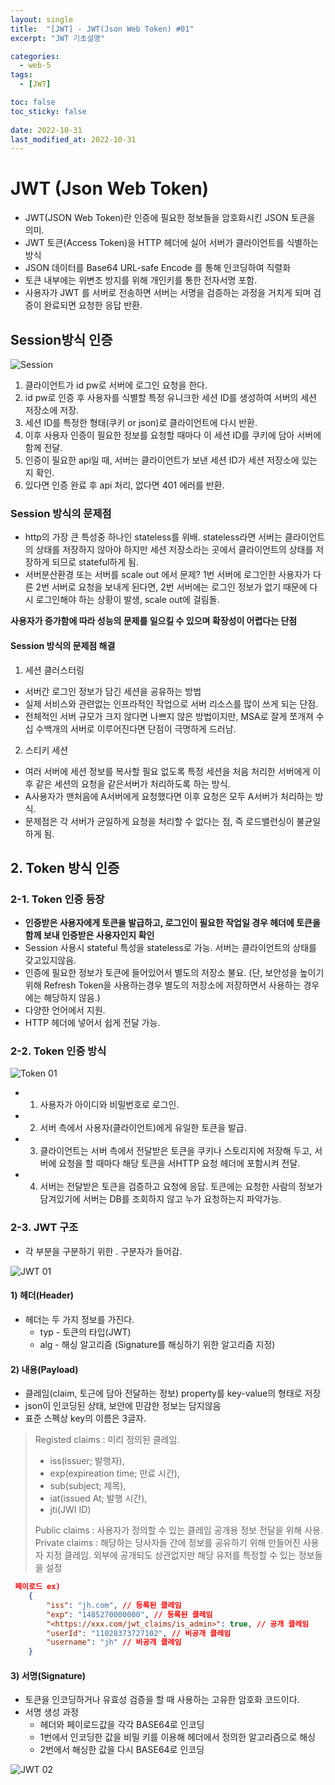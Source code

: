 ```yaml
---
layout: single
title:  "[JWT] - JWT(Json Web Token) #01"
excerpt: "JWT 기초설명"

categories:
  - web-5
tags:
  - [JWT]

toc: false
toc_sticky: false
 
date: 2022-10-31
last_modified_at: 2022-10-31
---
```

# JWT (Json Web Token)
- JWT(JSON Web Token)란 인증에 필요한 정보들을 암호화시킨 JSON 토큰을 의미.
- JWT 토큰(Access Token)을 HTTP 헤더에 실어 서버가 클라이언트를 식별하는 방식
- JSON 데이터를 Base64 URL-safe Encode 를 통해 인코딩하여 직렬화 
- 토큰 내부에는 위변조 방지를 위해 개인키를 통한 전자서명 포함.
- 사용자가 JWT 를 서버로 전송하면 서버는 서명을 검증하는 과정을 거치게 되며 검증이 완료되면 요청한 응답 반환.

## Session방식 인증

![Session](./../../images/sr_web/session_01.png)

1. 클라이언트가 id pw로 서버에 로그인 요청을 한다.
2. id pw로 인증 후 사용자를 식별할 특정 유니크한 세션 ID를 생성하여 서버의 세션 저장소에 저장.
3. 세션 ID를 특정한 형태(쿠키 or json)로 클라이언트에 다시 반환.
4. 이후 사용자 인증이 필요한 정보를 요청할 때마다 이 세션 ID를 쿠키에 담아 서버에 함께 전달.
5. 인증이 필요한 api일 때, 서버는 클라이언트가 보낸 세션 ID가 세션 저장소에 있는지 확인.
6. 있다면 인증 완료 후 api 처리, 없다면 401 에러를 반환.

### Session 방식의 문제점
- http의 가장 큰 특성중 하나인 stateless를 위배. stateless라면 서버는 클라이언트의 상태를 저장하지 않아야 하지만 세션 저장소라는 곳에서 클라이언트의 상태를 저장하게 되므로 stateful하게 됨.
- 서버분산환경 또는 서버를 scale out 에서 문제? 1번 서버에 로그인한 사용자가 다른 2번 서버로 요청을 보내게 된다면, 2번 서버에는 로그인 정보가 없기 때문에 다시 로그인해야 하는 상황이 발생, scale out에 걸림돌.

**사용자가 증가함에 따라 성능의 문제를 일으킬 수 있으며 확장성이 어렵다는 단점**

#### Session 방식의 문제점 해결
1. 세션 클러스터링
- 서버간 로그인 정보가 담긴 세션을 공유하는 방법
- 실제 서비스와 관련없는 인프라적인 작업으로 서버 리소스를 많이 쓰게 되는 단점.
- 전체적인 서버 규모가 크지 않다면 나쁘지 않은 방법이지만, MSA로 잘게 쪼개져 수십 수백개의 서버로 이루어진다면 단점이 극명하게 드러남.

2. 스티키 세션
- 여러 서버에 세션 정보를 복사할 필요 없도록 특정 세션을 처음 처리한 서버에게 이후 같은 세션의 요청을 같은서버가 처리하도록 하는 방식.
- A사용자가 맨처음에 A서버에게 요청했다면 이후 요청은 모두 A서버가 처리하는 방식.
- 문제점은 각 서버가 균일하게 요청을 처리할 수 없다는 점, 즉 로드밸런싱이 불균일하게 됨.

## 2. Token 방식 인증
### 2-1. Token 인증 등장
- **인증받은 사용자에게 토큰을 발급하고, 로그인이 필요한 작업일 경우 헤더에 토큰을 함께 보내 인증받은 사용자인지 확인**
- Session 사용시 stateful 특성을 stateless로 가능. 서버는 클라이언트의 상태를 갖고있지않음.
- 인증에 필요한 정보가 토큰에 들어있어서 별도의 저장소 불요.
  (단, 보안성을 높이기위해 Refresh Token을 사용하는경우 별도의 저장소에 저장하면서 사용하는 경우에는 해당하지 않음.)
- 다양한 언어에서 지원.
- HTTP 헤더에 넣어서 쉽게 전달 가능.

### 2-2. Token 인증 방식

![Token 01](./../../images/sr_web/token_01.png)

- 1. 사용자가 아이디와 비밀번호로 로그인.
- 2. 서버 측에서 사용자(클라이언트)에게 유일한 토큰을 발급.
- 3. 클라이언트는 서버 측에서 전달받은 토큰을 쿠키나 스토리지에 저장해 두고, 서버에 요청을 할 때마다 해당 토큰을 서HTTP 요청 헤더에 포함시켜 전달.
- 4. 서버는 전달받은 토큰을 검증하고 요청에 응답. 토큰에는 요청한 사람의 정보가 담겨있기에 서버는 DB를 조회하지 않고 누가 요청하는지 파악가능.

### 2-3. JWT 구조
- 각 부분을 구분하기 위한 . 구분자가 들어감.

![JWT 01](./../../images/sr_web/jwt_01.png)

#### 1) 헤더(Header)
- 헤더는 두 가지 정보를 가진다.
  - typ - 토큰의 타입(JWT)
  - alg - 해싱 알고리즘 (Signature를 해싱하기 위한 알고리즘 지정)

#### 2) 내용(Payload)
- 클레임(claim, 토근에 담아 전달하는 정보) property를 key-value의 형태로 저장
- json이 인코딩된 상태, 보안에 민감한 정보는 담지않음
- 표준 스펙상 key의 이름은 3글자.

>
> Registed claims : 미리 정의된 클레임.
>   - iss(issuer; 발행자), 
>   - exp(expireation time; 만료 시간), 
>   - sub(subject; 제목), 
>   - iat(issued At; 발행 시간), 
>   - jti(JWI ID)
> 
> Public claims : 사용자가 정의할 수 있는 클레임 공개용 정보 전달을 위해 사용.
> Private claims : 해당하는 당사자들 간에 정보를 공유하기 위해 만들어진 사용자 지정 클레임. 
>   외부에 공개되도 상관없지만 해당 유저를 특정할 수 있는 정보들을 설정
>

``` json
 페이로드 ex)
    {
        "iss": "jh.com", // 등록된 클레임
        "exp": "1485270000000", // 등록된 클레임
        "<https://xxx.com/jwt_claims/is_admin>": true, // 공개 클레임
        "userId": "11028373727102", // 비공개 클레임
        "username": "jh" // 비공개 클레임
    }
```

#### 3) 서명(Signature)
- 토큰을 인코딩하거나 유효성 검증을 할 때 사용하는 고유한 암호화 코드이다.
- 서명 생성 과정
  - 헤더와 페이로드값을 각각 BASE64로 인코딩
  - 1번에서 인코딩한 값을 비밀 키를 이용해 헤더에서 정의한 알고리즘으로 해싱
  - 2번에서 해싱한 값을 다시 BASE64로 인코딩

![JWT 02](./../../images/sr_web/jwt_02.png)

